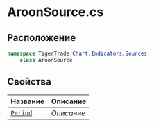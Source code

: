 
# AroonSource.cs
## Расположение
```csharp
namespace TigerTrade.Chart.Indicators.Sources  
    class AroonSource
```

## Свойства
| Название | Описание |
| --- | --- |
| [`Period`](./svoistva/Period.md) | *Описание* |
